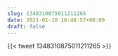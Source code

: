 ```yaml
---
slug: 1348310875011211265
date: 2021-01-10 16:48:57+00:00
draft: false
---
```


{{< tweet 1348310875011211265 >}}
